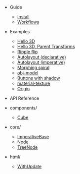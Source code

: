 -   Guide

    -   [Install](/install.md)
    -   [Workflows](/workflows.md)

-   Examples

    -   [Hello 3D](/examples/hello3d.md)
    -   [Hello 3D, Parent Transforms](/examples/hello3d-parent-transforms.md)
    -   [Ripple flip](/examples/ripple-flip.md)
    -   [Autolayout (declarative)](/examples/autolayout-declarative.md)
    -   [Autolayout (imperative)](/examples/autolayout-imperative.md)
    -   [Morphing spiral](/examples/spiral.md)
    -   [obj-model](/examples/obj-model.md)
    -   [Buttons with shadow](/examples/buttons-with-shadow.md)
    -   [material-texture](/examples/material-texture.md)
    -   [Origin](/examples/origin.md)

-   API Reference
    <!-- __API_AUTOGENERATED_BEGIN__ -->
  - components/
    - [Cube](/api/components/Cube.md)
  - core/
    - [ImperativeBase](/api/core/ImperativeBase.md)
    - [Node](/api/core/Node.md)
    - [TreeNode](/api/core/TreeNode.md)
  - html/
    - [WithUpdate](/api/html/WithUpdate.md)

<!-- __API_AUTOGENERATED_END__ -->

<!-- -   [Miscellaneous Notes](/notes.md) -->
